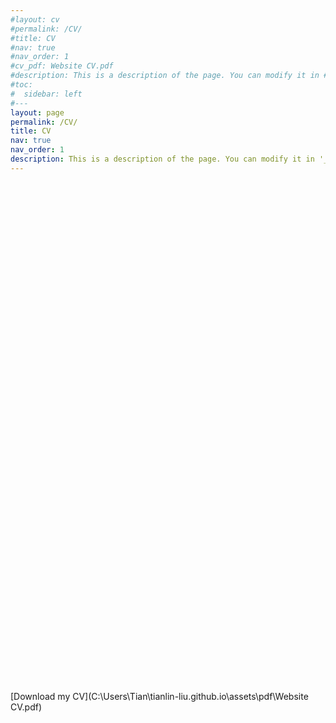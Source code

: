 ```yaml
---
#layout: cv
#permalink: /CV/
#title: CV
#nav: true
#nav_order: 1
#cv_pdf: Website CV.pdf
#description: This is a description of the page. You can modify it in #'_pages/cv.md'. You can also change or remove the top pdf download #button.
#toc:
#  sidebar: left
#---
layout: page
permalink: /CV/
title: CV
nav: true
nav_order: 1
description: This is a description of the page. You can modify it in '_pages/cv.md'. You can also change or remove the top pdf download button.
---
```


<iframe src="C:\Users\Tian\tianlin-liu.github.io\assets\pdf\Website CV.pdf" style="width:100%; height:800px;" frameborder="0"></iframe>

[Download my CV](C:\Users\Tian\tianlin-liu.github.io\assets\pdf\Website CV.pdf)

